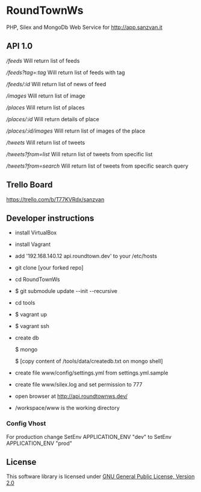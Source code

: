 RoundTownWs
===========

PHP, Silex and MongoDb Web Service for http://app.sanzvan.it


API 1.0
---------


_/feeds_
Will return list of feeds

_/feeds?tag=:tag_
Will return list of feeds with tag

_/feeds/:id_
Will return list of news of feed

_/images_
Will return list of image

_/places_
Will return list of places

_/places/:id_
Will return details of place

_/places/:id/images_
Will return list of images of the place

_/tweets_
Will return list of tweets

_/tweets?from=list_
Will return list of tweets from specific list

_/tweets?from=search_
Will return list of tweets from specific search query

Trello Board
------------

https://trello.com/b/T77KVRdx/sanzvan


Developer instructions
---------

* install VirtualBox
* install Vagrant
* add '192.168.140.12 api.roundtown.dev' to your /etc/hosts
* git clone [your forked repo]
* cd RoundTownWs
* $ git submodule update --init --recursive
* cd tools
* $ vagrant up
* $ vagrant ssh
* create db

    $ mongo

    $ [copy content of /tools/data/createdb.txt on mongo shell]

* create file www/config/settings.yml from settings.yml.sample
* create file www/silex.log and set permission to 777

* open browser at http://api.roundtownws.dev/
* /workspace/www is the working directory

### Config Vhost

  For production change
  SetEnv APPLICATION_ENV "dev" to SetEnv APPLICATION_ENV "prod"


License
------------
This software library is licensed under [GNU General Public License, Version 2.0](http://www.gnu.org/licenses/gpl-2.0.html)
